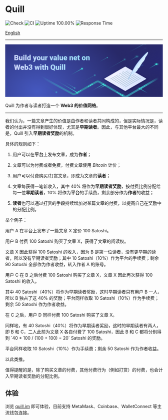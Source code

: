 # Quill

![Check](https://github.com/baizhiheizi/quill/workflows/Check/badge.svg) ![CI](https://github.com/baizhiheizi/quill/workflows/CI/badge.svg) ![Uptime 100.00%](https://img.shields.io/endpoint?url=https%3A%2F%2Fraw.githubusercontent.com%2Fbaizhiheizi%2Fupptime%2Fmaster%2Fapi%2Fprs-digg%2Fuptime.json) ![Response Time](https://img.shields.io/endpoint?url=https%3A%2F%2Fraw.githubusercontent.com%2Fbaizhiheizi%2Fupptime%2Fmaster%2Fapi%2Fprs-digg%2Fresponse-time.json)

[English](README.md)

---

![banner](./public/banner.png)

Quill 为作者与读者打造一个 **Web3 的价值网络**。

---

我们认为，一篇文章产生的价值是由作者和读者共同构成的，但是实际情况是，读者的付出并没有得到很好体现，尤其是**早期读者**。因此，与其他平台最大的不同是，Quill 引入**早期读者奖励**的机制。

具体的规则如下：

1. 用户可以在**平台**上发布文章，成为**作者**；

2. 文章可以为付费或者免费，付费文章使用 _Bitcoin_ 计价；

3. 用户可以付费购买/打赏文章，即成为文章的**读者**；

4. 文章每获得一笔新收入，其中 40% 将作为**早期读者奖励**，按付费比例分配给每一位**早期读者**，10% 将作为**平台**的手续费，剩余部分作为**作者**的收益；

5. **读者**也可以通过打赏的手段持续增加对某篇文章的付费，以提高自己在奖励中的分配比例。

举个例子：

用户 A 在平台上发布了一篇文章 X 定价 100 Satoshi。

用户 B 付费 100 Satoshi 购买了文章 X，获得了文章的阅读权。

文章 X 因此获得 100 Satoshi 的收入，因为 B 是第一位读者，没有更早期的读者，所以没有早期读者奖励；其中 10 Satoshi（10%）作为平台的手续费；剩余 90 Satoshi 全部作为作者收益，转入作者 A 的账号。

用户 C 在 B 之后付费 100 Satoshi 购买了文章 X，文章 X 因此再次获得 100 Satoshi 的收入。

其中 40 Satoshi（40%）将作为早期读者奖励，这时早期读者只有用户 B 一人，所以 B 独占了这 40% 的奖励；平台同样收取 10 Satoshi（10%）作为手续费；剩余 50 Satoshi 作为作者收益。

在 C 之后，用户 D 同样付费 100 Satoshi 购买了文章 X。

同样地，有 40 Satoshi（40%）将作为早期读者奖励，这时的早期读者有两人，即 B 和 C，二人此前为文章 X 各自付费了 100 Satoshi，因此 B 和 C 都将分别得到 \`40 \* 100 / (100 + 100) = 20\` Satoshi 的奖励。

平台同样收取 10 Satoshi（10%）作为手续费；剩余 50 Satoshi 作为作者收益。

以此类推。

值得提醒的是，除了购买文章的付费，其他付费行为（例如打赏）的付费，也会计入早期读者奖励的分配比例。

## 体验

浏览 [quill.im](https://quill.im) 即可体验，目前支持 MetaMask、Coinbase、WalletConnect 等主流钱包连接。
